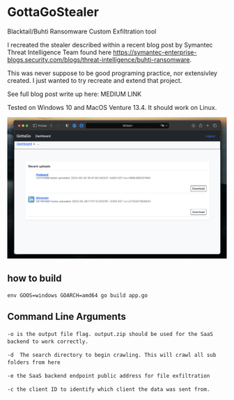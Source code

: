 # GottaGoStealer
Blacktail/Buhti Ransomware Custom Exfiltration tool

I recreated the stealer described within a recent blog post by Symantec Threat Intelligence Team found here https://symantec-enterprise-blogs.security.com/blogs/threat-intelligence/buhti-ransomware.

This was never suppose to be good programing practice, nor extensivley created. I just wanted to try recreate and extend that project. 

See full blog post write up here: MEDIUM LINK


Tested on Windows 10 and MacOS Venture 13.4. It should work on Linux.

![alt text](images/6.Favicon%20stealer.png)

## how to build
`env GOOS=windows GOARCH=amd64 go build app.go`

## Command Line Arguments
`-o is the output file flag. output.zip should be used for the SaaS backend to work correctly.`

`-d  The search directory to begin crawling. This will crawl all sub folders from here `

`-e the SaaS backend endpoint public address for file exfiltration`

`-c the client ID to identify which client the data was sent from.`